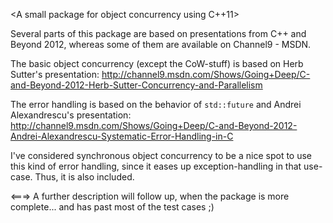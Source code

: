 <A small package for object concurrency using C++11>

Several parts of this package are based on presentations from C++ and Beyond 2012, whereas some of them are available
on Channel9 - MSDN.

The basic object concurrency (except the CoW-stuff) is based on Herb Sutter's presentation:
http://channel9.msdn.com/Shows/Going+Deep/C-and-Beyond-2012-Herb-Sutter-Concurrency-and-Parallelism

The error handling is based on the behavior of `std::future` and Andrei Alexandrescu's presentation:   
http://channel9.msdn.com/Shows/Going+Deep/C-and-Beyond-2012-Andrei-Alexandrescu-Systematic-Error-Handling-in-C

I've considered synchronous object concurrency to be a nice spot to use this kind of error handling, since it eases up 
exception-handling in that use-case. Thus, it is also included.

<===>
A further description will follow up, when the package is more complete... and has past most of the test cases ;)
